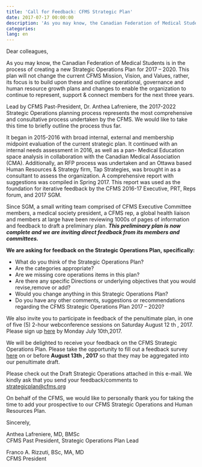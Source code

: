 ```yaml
---
title: 'Call for Feedback: CFMS Strategic Plan'
date: 2017-07-17 00:00:00
description: 'As you may know, the Canadian Federation of Medical Students is in the process of creating a new Strategic Operations Plan for 2017 – 2020. This plan will not change the current CFMS Mission, Vision, and Values, rather, its focus is to build upon these and outline operational, governance and human resource growth plans and changes to enable the organization to continue to represent, support & connect members for the next three years.'
categories:
lang: en
---
```



Dear colleagues,

As you may know, the Canadian Federation of Medical Students is in the process of creating a new Strategic Operations Plan for 2017 – 2020. This plan will not change the current CFMS Mission, Vision, and Values, rather, its focus is to build upon these and outline operational, governance and human resource growth plans and changes to enable the organization to continue to represent, support & connect members for the next three years.

Lead by CFMS Past-President, Dr. Anthea Lafreniere, the 2017-2022 Strategic Operations planning process represents the most comprehensive and consultative process undertaken by the CFMS. We would like to take this time to briefly outline the process thus far.

It began in 2015-2016 with broad internal, external and membership midpoint evaluation of the current strategic plan. It continued with an internal needs assessment in 2016, as well as a pan- Medical Education space analysis in collaboration with the Canadian Medical Association (CMA). Additionally, an RFP process was undertaken and an Ottawa based Human Resources & Strategy firm, Tap Strategies, was brought in as a consultant to assess the organization. A comprehensive report with suggestions was compiled in Spring 2017. This report was used as the foundation for iterative feedback by the CFMS 2016-17 Executive, PRT, Reps forum, and 2017 SGM.

Since SGM, a small writing team comprised of CFMS Executive Committee members, a medical society president, a CFMS rep, a global health liaison and members at large have been reviewing 1000s of pages of information and feedback to draft a preliminary plan. ***This preliminary plan is now complete and we are inviting direct feedback from its members and committees.***

**We are asking for feedback on the Strategic Operations Plan, specifically:**

* What do you think of the Strategic Operations Plan?
* Are the categories appropriate?
* Are we missing core operations items in this plan?
* Are there any specific Directions or underlying objectives that you would revise,remove or add?
* Would you change anything in this Strategic Operations Plan?
* Do you have any other comments, suggestions or recommendations regarding the CFMS Strategic Operations Plan 2017 – 2020?

We also invite you to participate in feedback of the penultimate plan, in one of five (5) 2-hour webconference sessions on Saturday August 12 th , 2017. Please sign up [here](https://doodle.com/poll/hvukpi3i5mnpc9ia) by Monday July 10th,2017.

We will be delighted to receive your feedback on the CFMS Strategic Operations Plan. Please take the opportunity to fill out a feedback survey [here](https://www.surveymonkey.com/r/CFMSStrategicPlan2017) on or before **August 13th , 2017** so that they may be aggregated into our penultimate draft.

Please check out the Draft Strategic Operations attached in this e-mail. We kindly ask that you send your feedback/comments to [strategicplan@cfms.org](javascript:void(location.href='mailto:'+String.fromCharCode(115,116,114,97,116,101,103,105,99,112,108,97,110,64,99,102,109,115,46,111,114,103)))

On behalf of the CFMS, we would like to personally thank you for taking the time to add your prospective to our CFMS Strategic Operations and Human Resources Plan.

Sincerely,

Anthea Lafreniere, MD, BMSc
<br>CFMS Past President, Strategic Operations Plan Lead

Franco A. Rizzuti, BSc, MA, MD
<br>CFMS President